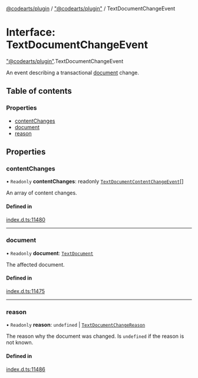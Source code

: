 [@codearts/plugin](../README.md) / ["@codearts/plugin"](../modules/_codearts_plugin_.md) / TextDocumentChangeEvent

# Interface: TextDocumentChangeEvent

["@codearts/plugin"](../modules/_codearts_plugin_.md).TextDocumentChangeEvent

An event describing a transactional [document](codearts_plugin_.TextDocument.md) change.

## Table of contents

### Properties

- [contentChanges](codearts_plugin_.TextDocumentChangeEvent.md#contentchanges)
- [document](codearts_plugin_.TextDocumentChangeEvent.md#document)
- [reason](codearts_plugin_.TextDocumentChangeEvent.md#reason)

## Properties

### contentChanges

• `Readonly` **contentChanges**: readonly [`TextDocumentContentChangeEvent`](codearts_plugin_.TextDocumentContentChangeEvent.md)[]

An array of content changes.

#### Defined in

[index.d.ts:11480](https://github.com/huaweicloud/cloudide-plugin-api/blob/5055bbd/index.d.ts#L11480)

___

### document

• `Readonly` **document**: [`TextDocument`](codearts_plugin_.TextDocument.md)

The affected document.

#### Defined in

[index.d.ts:11475](https://github.com/huaweicloud/cloudide-plugin-api/blob/5055bbd/index.d.ts#L11475)

___

### reason

• `Readonly` **reason**: `undefined` \| [`TextDocumentChangeReason`](../enums/codearts_plugin_.TextDocumentChangeReason.md)

The reason why the document was changed.
Is `undefined` if the reason is not known.

#### Defined in

[index.d.ts:11486](https://github.com/huaweicloud/cloudide-plugin-api/blob/5055bbd/index.d.ts#L11486)
